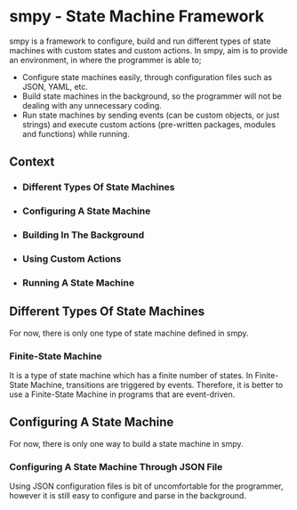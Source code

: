 # smpy - State Machine Framework
smpy is a framework to configure, build and run different types of state machines with custom states and custom actions. In smpy, aim is to provide an environment, in where the programmer is able to;

- Configure state machines easily, through configuration files such as JSON, YAML, etc.
- Build state machines in the background, so the programmer will not be dealing with any unnecessary coding.
- Run state machines by sending events (can be custom objects, or just strings) and execute custom actions (pre-written packages, modules and functions) while running.

## Context
- ### Different Types Of State Machines
- ### Configuring A State Machine
- ### Building In The Background
- ### Using Custom Actions
- ### Running A State Machine 

## Different Types Of State Machines
For now, there is only one type of state machine defined in smpy.

### Finite-State Machine
It is a type of state machine which has a finite number of states. In Finite-State Machine, transitions are triggered by events. Therefore, it is better to use a Finite-State Machine in programs that are event-driven.


## Configuring A State Machine
For now, there is only one way to build a state machine in smpy.

### Configuring A State Machine Through JSON File
Using JSON configuration files is bit of uncomfortable for the programmer, however it is still easy to configure and parse in the background.


